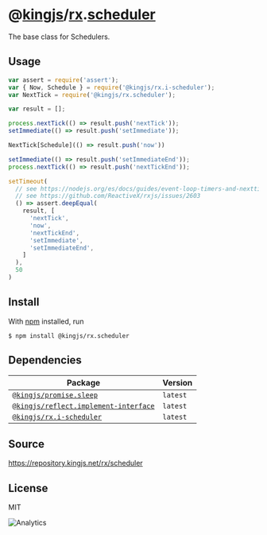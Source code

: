 # @[kingjs][@kingjs]/[rx][ns0].[scheduler][ns1]
The base class for Schedulers.
## Usage
```js
var assert = require('assert');
var { Now, Schedule } = require('@kingjs/rx.i-scheduler');
var NextTick = require('@kingjs/rx.scheduler');

var result = [];

process.nextTick(() => result.push('nextTick'));
setImmediate(() => result.push('setImmediate'));

NextTick[Schedule](() => result.push('now'))

setImmediate(() => result.push('setImmediateEnd'));
process.nextTick(() => result.push('nextTickEnd'));

setTimeout(
  // see https://nodejs.org/es/docs/guides/event-loop-timers-and-nexttick/
  // see https://github.com/ReactiveX/rxjs/issues/2603
  () => assert.deepEqual(
    result, [
      'nextTick',
      'now',
      'nextTickEnd',
      'setImmediate',
      'setImmediateEnd',
    ]
  ), 
  50
)
```






## Install
With [npm](https://npmjs.org/) installed, run
```
$ npm install @kingjs/rx.scheduler
```
## Dependencies
|Package|Version|
|---|---|
|[`@kingjs/promise.sleep`](https://www.npmjs.com/package/@kingjs/promise.sleep)|`latest`|
|[`@kingjs/reflect.implement-interface`](https://www.npmjs.com/package/@kingjs/reflect.implement-interface)|`latest`|
|[`@kingjs/rx.i-scheduler`](https://www.npmjs.com/package/@kingjs/rx.i-scheduler)|`latest`|
## Source
https://repository.kingjs.net/rx/scheduler
## License
MIT

![Analytics](https://analytics.kingjs.net/rx/scheduler)

[@kingjs]: https://www.npmjs.com/package/kingjs
[ns0]: https://www.npmjs.com/package/@kingjs/rx
[ns1]: https://www.npmjs.com/package/@kingjs/rx.scheduler
